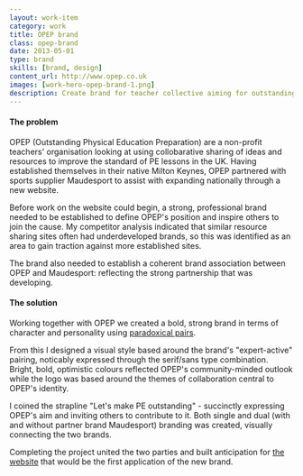 ```yaml
---
layout: work-item
category: work
title: OPEP brand
class: opep-brand
date: 2013-05-01
type: brand
skills: [brand, design]
content_url: http://www.opep.co.uk
images: [work-hero-opep-brand-1.png]
description: Create brand for teacher collective aiming for outstanding PE
---
```


#### The problem

OPEP (Outstanding Physical Education Preparation) are a non-profit teachers' organisation looking at using collobarative sharing of ideas and resources to improve the standard of PE lessons in the UK. Having established themselves in their native Milton Keynes, OPEP partnered with sports supplier Maudesport to assist with expanding nationally through a new website. 

<p class="has-pullquote" data-pullquote="a strong, professional brand needed to be established to define OPEP's position and inspire others to join the cause.">Before work on the website could begin, a strong, professional brand needed to be established to define OPEP's position and inspire others to join the cause. My competitor analysis indicated that similar resource sharing sites often had underdeveloped brands, so this was identified as an area to gain traction against more established sites.</p>

The brand also needed to establish a coherent brand association between OPEP and Maudesport: reflecting the strong partnership that was developing.

#### The solution

Working together with OPEP we created a bold, strong brand in terms of character and personality using [paradoxical pairs](http://www.jonhiggins.co.uk/words/brand-paradox.html). 

From this I designed a visual style based around the brand's "expert-active" pairing, noticably expressed through the serif/sans type combination. Bright, bold, optimistic colours reflected OPEP's community-minded outlook while the logo was based around the themes of collaboration central to OPEP's identity. 

I coined the strapline "Let's make PE outstanding" - succinctly expressing OPEP's aim and inviting others to contribute to it. Both single and dual (with and without partner brand Maudesport) branding was created, visually connecting the two brands.

Completing the project united the two parties and built anticipation for [the website](/work/opep-website/) that would be the first application of the new brand.








